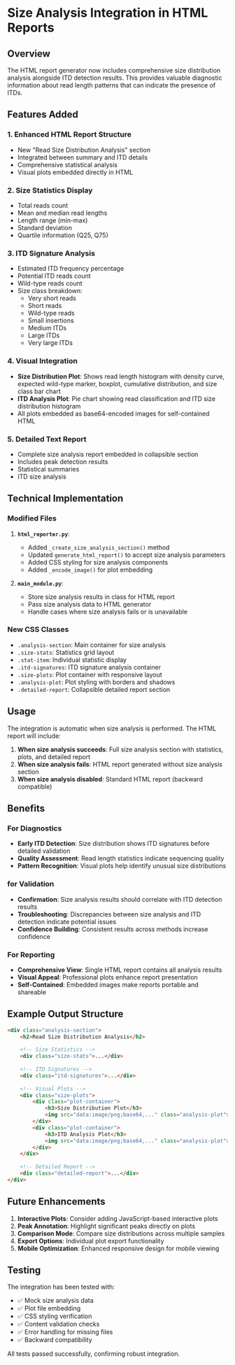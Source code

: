 # Size Analysis Integration in HTML Reports

## Overview
The HTML report generator now includes comprehensive size distribution analysis alongside ITD detection results. This provides valuable diagnostic information about read length patterns that can indicate the presence of ITDs.

## Features Added

### 1. **Enhanced HTML Report Structure**
- New "Read Size Distribution Analysis" section
- Integrated between summary and ITD details
- Comprehensive statistical analysis
- Visual plots embedded directly in HTML

### 2. **Size Statistics Display**
- Total reads count
- Mean and median read lengths
- Length range (min-max)
- Standard deviation
- Quartile information (Q25, Q75)

### 3. **ITD Signature Analysis**
- Estimated ITD frequency percentage
- Potential ITD reads count
- Wild-type reads count
- Size class breakdown:
  - Very short reads
  - Short reads  
  - Wild-type reads
  - Small insertions
  - Medium ITDs
  - Large ITDs
  - Very large ITDs

### 4. **Visual Integration**
- **Size Distribution Plot**: Shows read length histogram with density curve, expected wild-type marker, boxplot, cumulative distribution, and size class bar chart
- **ITD Analysis Plot**: Pie chart showing read classification and ITD size distribution histogram
- All plots embedded as base64-encoded images for self-contained HTML

### 5. **Detailed Text Report**
- Complete size analysis report embedded in collapsible section
- Includes peak detection results
- Statistical summaries
- ITD size analysis

## Technical Implementation

### Modified Files
1. **`html_reporter.py`**:
   - Added `_create_size_analysis_section()` method
   - Updated `generate_html_report()` to accept size analysis parameters
   - Added CSS styling for size analysis components
   - Added `_encode_image()` for plot embedding

2. **`main_module.py`**:
   - Store size analysis results in class for HTML report
   - Pass size analysis data to HTML generator
   - Handle cases where size analysis fails or is unavailable

### New CSS Classes
- `.analysis-section`: Main container for size analysis
- `.size-stats`: Statistics grid layout
- `.stat-item`: Individual statistic display
- `.itd-signatures`: ITD signature analysis container
- `.size-plots`: Plot container with responsive layout
- `.analysis-plot`: Plot styling with borders and shadows
- `.detailed-report`: Collapsible detailed report section

## Usage

The integration is automatic when size analysis is performed. The HTML report will include:

1. **When size analysis succeeds**: Full size analysis section with statistics, plots, and detailed report
2. **When size analysis fails**: HTML report generated without size analysis section
3. **When size analysis disabled**: Standard HTML report (backward compatible)

## Benefits

### For Diagnostics
- **Early ITD Detection**: Size distribution shows ITD signatures before detailed validation
- **Quality Assessment**: Read length statistics indicate sequencing quality
- **Pattern Recognition**: Visual plots help identify unusual size distributions

### for Validation
- **Confirmation**: Size analysis results should correlate with ITD detection results
- **Troubleshooting**: Discrepancies between size analysis and ITD detection indicate potential issues
- **Confidence Building**: Consistent results across methods increase confidence

### For Reporting
- **Comprehensive View**: Single HTML report contains all analysis results
- **Visual Appeal**: Professional plots enhance report presentation
- **Self-Contained**: Embedded images make reports portable and shareable

## Example Output Structure

```html
<div class="analysis-section">
    <h2>Read Size Distribution Analysis</h2>
    
    <!-- Size Statistics -->
    <div class="size-stats">...</div>
    
    <!-- ITD Signatures -->
    <div class="itd-signatures">...</div>
    
    <!-- Visual Plots -->
    <div class="size-plots">
        <div class="plot-container">
            <h3>Size Distribution Plot</h3>
            <img src="data:image/png;base64,..." class="analysis-plot">
        </div>
        <div class="plot-container">
            <h3>ITD Analysis Plot</h3>
            <img src="data:image/png;base64,..." class="analysis-plot">
        </div>
    </div>
    
    <!-- Detailed Report -->
    <div class="detailed-report">...</div>
</div>
```

## Future Enhancements

1. **Interactive Plots**: Consider adding JavaScript-based interactive plots
2. **Peak Annotation**: Highlight significant peaks directly on plots
3. **Comparison Mode**: Compare size distributions across multiple samples
4. **Export Options**: Individual plot export functionality
5. **Mobile Optimization**: Enhanced responsive design for mobile viewing

## Testing

The integration has been tested with:
- ✅ Mock size analysis data
- ✅ Plot file embedding
- ✅ CSS styling verification
- ✅ Content validation checks
- ✅ Error handling for missing files
- ✅ Backward compatibility

All tests passed successfully, confirming robust integration.
